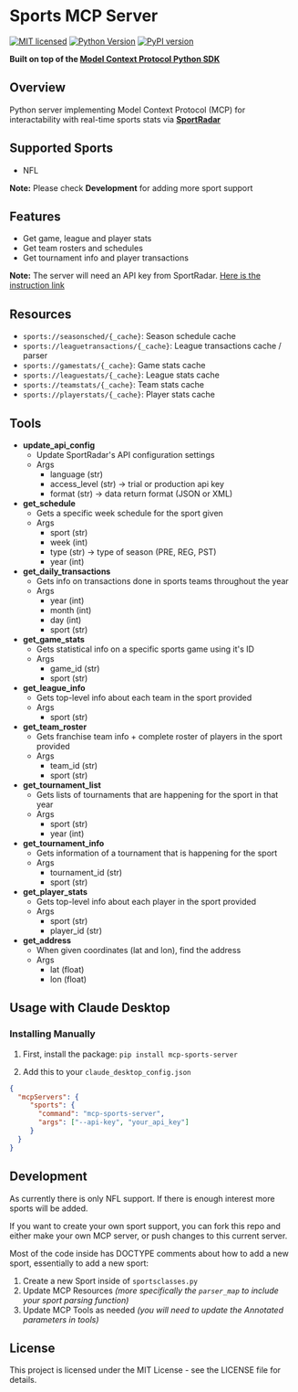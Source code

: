 # Sports MCP Server
[![MIT licensed][mit-badge]][mit-url]
[![Python Version][python-badge]][python-url]
[![PyPI version][pypi-badge]][pypi-url]

[mit-badge]: https://img.shields.io/pypi/l/mcp.svg
[mit-url]: https://github.com/reeeeemo/mcp-sports/blob/main/LICENSE
[python-badge]: https://img.shields.io/pypi/pyversions/mcp.svg
[python-url]: https://www.python.org/downloads/
[pypi-badge]: https://badge.fury.io/py/mcp-sports-server.svg
[pypi-url]: https://pypi.org/project/mcp-sports-server


<strong>Built on top of the [Model Context Protocol Python SDK](https://modelcontextprotocol.io)</strong>

## Overview
Python server implementing Model Context Protocol (MCP) for interactability with real-time sports stats via [**SportRadar**](https://sportradar.com/)

## Supported Sports
- NFL

**Note:** Please check **Development** for adding more sport support

## Features
- Get game, league and player stats
- Get team rosters and schedules
- Get tournament info and player transactions

**Note:** The server will need an API key from SportRadar. [Here is the instruction link](https://developer.sportradar.com/football/docs/football-ig-account-setup)

## Resources
- `sports://seasonsched/{_cache}`: Season schedule cache
- `sports://leaguetransactions/{_cache}`: League transactions cache / parser
- `sports://gamestats/{_cache}`: Game stats cache
- `sports://leaguestats/{_cache}`: League stats cache
- `sports://teamstats/{_cache}`: Team stats cache
- `sports://playerstats/{_cache}`: Player stats cache

## Tools

- **update_api_config**
    - Update SportRadar's API configuration settings 
    - Args
        - language (str)
        - access_level (str) -> trial or production api key
        - format (str) -> data return format (JSON or XML)
- **get_schedule**
    - Gets a specific week schedule for the sport given
    - Args
        - sport (str) 
        - week (int)
        - type (str) -> type of season (PRE, REG, PST)
        - year (int)
- **get_daily_transactions**
    - Gets info on transactions done in sports teams throughout the year
    - Args
        - year (int)
        - month (int)
        - day (int)
        - sport (str)
- **get_game_stats**
    - Gets statistical info on a specific sports game using it's ID
    - Args
        - game_id (str)
        - sport (str)
- **get_league_info**
    - Gets top-level info about each team in the sport provided
    - Args
        - sport (str)
- **get_team_roster**
    - Gets franchise team info + complete roster of players in the sport provided
    - Args
        - team_id (str)
        - sport (str)
- **get_tournament_list**
    - Gets lists of tournaments that are happening for the sport in that year
    - Args
        - sport (str)
        - year (int)
- **get_tournament_info**
    - Gets information of a tournament that is happening for the sport
    - Args
        - tournament_id (str)
        - sport (str)
- **get_player_stats**
    - Gets top-level info about each player in the sport provided
    - Args
        - sport (str)
        - player_id (str)
- **get_address**
    - When given coordinates (lat and lon), find the address
    - Args
        - lat (float)
        - lon (float)


## Usage with Claude Desktop

### Installing Manually
1. First, install the package:
```pip install mcp-sports-server```


2. Add this to your `claude_desktop_config.json` 

```json
{
  "mcpServers": {
     "sports": {
       "command": "mcp-sports-server",
       "args": ["--api-key", "your_api_key"]
     }
  }
}
```
## Development
As currently there is only NFL support. If there is enough interest more sports will be added.

If you want to create your own sport support, you can fork this repo and either make your own MCP server, or push changes to this current server.

Most of the code inside has DOCTYPE comments about how to add a new sport, essentially to add a new sport:
1. Create a new Sport inside of `sportsclasses.py`
2. Update MCP Resources *(more specifically the `parser_map` to include your sport parsing function)*
3. Update MCP Tools as needed *(you will need to update the Annotated parameters in tools)*
## License

This project is licensed under the MIT License - see the LICENSE file for details.
